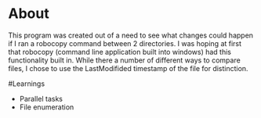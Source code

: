 # About
This program was created out of a need to see what changes could happen if I ran a robocopy command between 2 directories. I was hoping at first that robocopy (command line application built into windows) had this functionality built in.
While there a number of different ways to compare files, I chose to use the LastModifided timestamp of the file for distinction.

#Learnings
* Parallel tasks
* File enumeration
